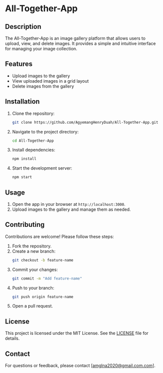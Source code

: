 # All-Together-App
## Description

The All-Together-App is an image gallery platform that allows users to upload, view, and delete images. It provides a simple and intuitive interface for managing your image collection.

## Features

- Upload images to the gallery
- View uploaded images in a grid layout
- Delete images from the gallery

## Installation

1. Clone the repository:
    ```bash
    git clone https://github.com/AgyemangHenryDuah/All-Together-App.git
    ```
2. Navigate to the project directory:
    ```bash
    cd All-Together-App
    ```
3. Install dependencies:
    ```bash
    npm install
    ```
4. Start the development server:
    ```bash
    npm start
    ```

## Usage

1. Open the app in your browser at `http://localhost:3000`.
2. Upload images to the gallery and manage them as needed.

## Contributing

Contributions are welcome! Please follow these steps:

1. Fork the repository.
2. Create a new branch:
    ```bash
    git checkout -b feature-name
    ```
3. Commit your changes:
    ```bash
    git commit -m "Add feature-name"
    ```
4. Push to your branch:
    ```bash
    git push origin feature-name
    ```
5. Open a pull request.

## License

This project is licensed under the MIT License. See the [LICENSE](LICENSE) file for details.

## Contact

For questions or feedback, please contact [amglna2020@gmail.com.com].
